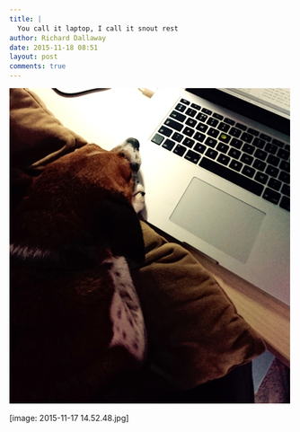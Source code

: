```yaml
---
title: |
  You call it laptop, I call it snout rest
author: Richard Dallaway
date: 2015-11-18 08:51
layout: post
comments: true
---
```


<div><a href="/media/tp_2015-11-17_14_52_48.jpg"><img src="/media/tp_thumb_2015-11-17_14_52_48.jpg" width="500" height="562"/></a></div>

[image: 2015-11-17 14.52.48.jpg]
  
      